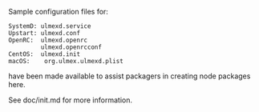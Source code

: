 Sample configuration files for:
```
SystemD: ulmexd.service
Upstart: ulmexd.conf
OpenRC:  ulmexd.openrc
         ulmexd.openrcconf
CentOS:  ulmexd.init
macOS:    org.ulmex.ulmexd.plist
```
have been made available to assist packagers in creating node packages here.

See doc/init.md for more information.

